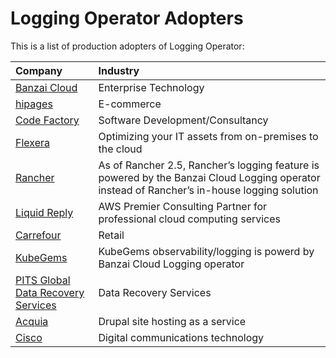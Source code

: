 # Logging Operator Adopters

This is a list of production adopters of Logging Operator:

| Company                                                                              | Industry                                                                                                                                    |
|:-------------------------------------------------------------------------------------|:--------------------------------------------------------------------------------------------------------------------------------------------|
| [Banzai Cloud](https://banzaicloud.com)                                              | Enterprise Technology                                                                                                                       |
| [hipages](https://hipages.com.au)                                                    | E-commerce                                                                                                                                  |
| [Code Factory](https://codefactory.hu)                                               | Software Development/Consultancy                                                                                                            |
| [Flexera](https://www.flexera.com/)                                                  | Optimizing your IT assets from on-premises to the cloud                                                                                     |
| [Rancher](https://rancher.com/docs/rancher/v2.x/en/logging/#changes-in-rancher-v2-5) | As of Rancher 2.5, Rancher’s logging feature is powered by the Banzai Cloud Logging operator instead of Rancher’s in-house logging solution |
| [Liquid Reply](https://liquidreply.net/monitor-your-multi-cluster-environments)      | AWS Premier Consulting Partner for professional cloud computing services                                                                    |
| [Carrefour](https://carrefour.com)                                                   | Retail                                                                                                                                      |
| [KubeGems](https://kubegems.io)                                                      | KubeGems observability/logging is powerd by Banzai Cloud Logging operator                                                                   |
| [PITS Global Data Recovery Services](https://www.pitsdatarecovery.net/)              | Data Recovery Services                                                                                                                      |
| [Acquia](https://www.acquia.com/)                                                    | Drupal site hosting as a service                                                                                                            |
| [Cisco](https://www.cisco.com/)                                                      | Digital communications technology                                                                                                           |

